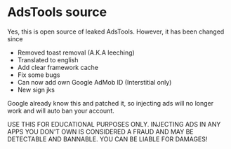 # AdsTools source

Yes, this is open source of leaked AdsTools. However, it has been changed since

- Removed toast removal (A.K.A leeching)
- Translated to english
- Add clear framework cache
- Fix some bugs
- Can now add own Google AdMob ID (Interstitial only)
- New sign jks

Google already know this and patched it, so injecting ads will no longer work and will auto ban your account.

USE THIS FOR EDUCATIONAL PURPOSES ONLY. INJECTING ADS IN ANY APPS YOU DON'T OWN IS CONSIDERED A FRAUD AND MAY BE DETECTABLE AND BANNABLE. YOU CAN BE LIABLE FOR DAMAGES!